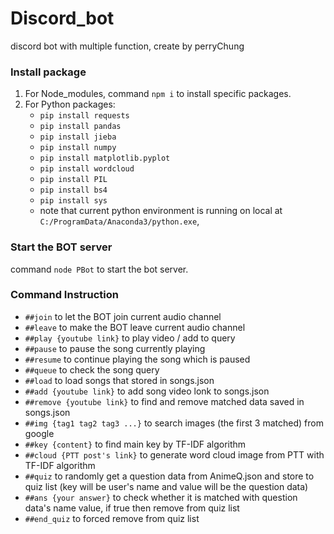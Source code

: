 # Discord_bot
discord bot with multiple function, create by perryChung

### Install package
1. For Node_modules, command `npm i` to install specific packages.
2. For Python packages:
    - `pip install requests`
    - `pip install pandas`
    - `pip install jieba`
    - `pip install numpy`
    - `pip install matplotlib.pyplot`
    - `pip install wordcloud`
    - `pip install PIL`
    - `pip install bs4`
    - `pip install sys`
    - note that current python environment is running on local at `C:/ProgramData/Anaconda3/python.exe`,

### Start the BOT server
command `node PBot` to start the bot server.

### Command Instruction
- `##join` to let the BOT join current audio channel
- `##leave` to make the BOT leave current audio channel
- `##play {youtube link}` to play video / add to query
- `##pause` to pause the song currently playing
- `##resume` to continue playing the song which is paused
- `##queue` to check the song query
- `##load` to load songs that stored in songs.json
- `##add {youtube link}` to add song video lonk to songs.json
- `##remove {youtube link}` to find and remove matched data saved in songs.json
- `##img {tag1 tag2 tag3 ...}` to search images (the first 3 matched) from google
- `##key {content}` to find main key by TF-IDF algorithm
- `##cloud {PTT post's link}` to generate word cloud image from PTT with TF-IDF algorithm
- `##quiz` to randomly get a question data from AnimeQ.json and store to quiz list (key will be user's name and value will be the question data)
- `##ans {your answer}` to check whether it is matched with question data's name value, if true then remove from quiz list
- `##end_quiz` to forced remove from quiz list